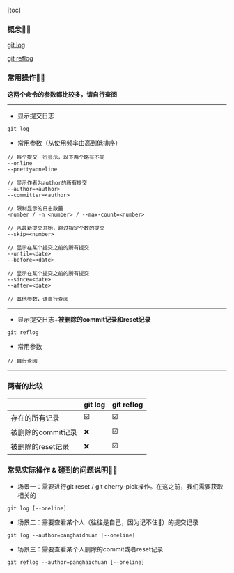 [toc]

### 概念👩‍🦲
[git log](https://git-scm.com/docs/git-log)

[git reflog](https://git-scm.com/docs/git-reflog)

### 常用操作👨‍🦲
**这两个命令的参数都比较多，请自行查阅**

*** 

- 显示提交日志
```
git log 
```

- 常用参数（从使用频率由高到低排序）
```
// 每个提交一行显示，以下两个略有不同
--online 
--pretty=oneline

// 显示作者为author的所有提交
--author=<author>
--committer=<author>

// 限制显示的日志数量
-number / -n <number> / --max-count=<number>

// 从最新提交开始，跳过指定个数的提交
--skip=<number>

// 显示在某个提交之前的所有提交
--until=<date>
--before=<date>

// 显示在某个提交之前的所有提交
--since=<date>
--after=<date>

// 其他参数，请自行查阅
```

***

- 显示提交日志+**被删除的commit记录和reset记录**
```
git reflog
```

- 常用参数
```
// 自行查阅
```

***

### 两者的比较

||git log|git reflog|
|---|---|---|
|存在的所有记录|☑️|☑️|
|被删除的commit记录|❌|☑️|
|被删除的reset记录|❌|☑️|

### 常见实际操作 & 碰到的问题说明👨‍🦲

- 场景一：需要进行git reset / git cherry-pick操作。在这之前，我们需要获取相关的<commitHASH>
```
git log [--oneline]
```

- 场景二：需要查看某个人（往往是自己，因为记不住🐶）的提交记录
```
git log --author=panghaidhuan [--oneline]
```

- 场景三：需要查看某个人删除的commit或者reset记录
```
git reflog --author=panghaichuan [--oneline]
```